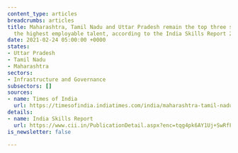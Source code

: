 ```yaml
---
content_type: articles
breadcrumbs: articles
title: Maharashtra, Tamil Nadu and Uttar Pradesh remain the top three states with
  the highest employable talent, according to the India Skills Report 2021
date: 2021-02-24 05:00:00 +0000
states:
- Uttar Pradesh
- Tamil Nadu
- Maharashtra
sectors:
- Infrastructure and Governance
subsectors: []
sources:
- name: Times of India
  url: https://timesofindia.indiatimes.com/india/maharashtra-tamil-nadu-uttar-pradesh-top-states-in-employability-skills-report/articleshow/81081256.cms
details:
- name: India Skills Report
  url: https://www.cii.in/PublicationDetail.aspx?enc=tqg4pk6AY1Uj+SwRfF02NhuILvTKQ6CEkGTvjhN8hYA=
is_newsletter: false

---
```

